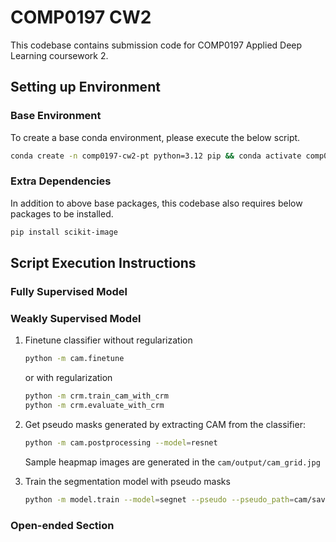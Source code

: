 # COMP0197 CW2

This codebase contains submission code for COMP0197 Applied Deep Learning coursework 2.

## Setting up Environment

### Base Environment
To create a base conda environment, please execute the below script.
```bash
conda create -n comp0197-cw2-pt python=3.12 pip && conda activate comp0197-cw2-pt && pip install torch==2.5.0 torchvision --index-url https://download.pytorch.org/whl/cpu
```

### Extra Dependencies
In addition to above base packages, this codebase also requires below packages to be installed.
```bash
pip install scikit-image
```


## Script Execution Instructions

### Fully Supervised Model

### Weakly Supervised Model

1. Finetune classifier without regularization
   ```sh
   python -m cam.finetune
   ```
   or with regularization
   ```sh
   python -m crm.train_cam_with_crm
   python -m crm.evaluate_with_crm
   ```
   
3. Get pseudo masks generated by extracting CAM from the classifier:
   ```sh
   python -m cam.postprocessing --model=resnet
   ```

   Sample heapmap images are generated in the ```cam/output/cam_grid.jpg```
4. Train the segmentation model with pseudo masks
   ```sh
   python -m model.train --model=segnet --pseudo --pseudo_path=cam/saved_models/resnet50_gradcampp_pseudo.pt
   ```

### Open-ended Section
